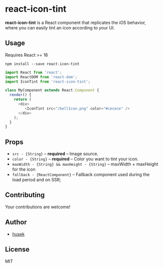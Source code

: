 # react-icon-tint
**react-icon-tint** is a React component that replicates the iOS behavior, where you can easily tint an icon according to your UI.

## Usage
Requires React >= 16
```
npm install --save react-icon-tint
```

```js
import React from 'react';
import ReactDOM from 'react-dom';
import IconTint from 'react-icon-tint';

class MyComponent extends React.Component {
  render() {
    return (
      <div>
         <IconTint src="/bellIcon.png" color="#cecece" />
      </div>
    );
  }
}
```

## Props
  - `src - {String}` – **required** – Image source.
  - `color - {String}` – **required** – Color you want to tint your icon.
  - `maxWidth - {String} && maxHeight - {String}` – maxWidth + maxHeight for the icon
  - `fallback - {ReactComponent}` – Fallback component used during the load period and on SSR;
  
## Contributing
Your contributions are welcome!

## Author
- [husek](https://github.com/husek)

## License
MIT
